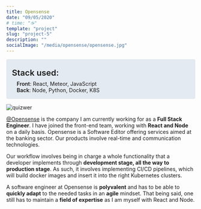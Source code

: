 ```yaml
---
title: Opensense
date: "09/05/2020"
# time: "☕️"
template: "project"
slug: "project-5"
description: ""
socialImage: "/media/opensense/opensense.jpg"
---
```


<div style="background-color: #E4EAF1; padding: 15px; border-radius: 4px;">
<div style="font-size: 1.375rem; font-weight: 600; margin-top: 0.5rem; margin-bottom: 0.5rem;">Stack used:</div>
<div style="margin-left: 0.8rem;"><span style="font-weight: 600;">Front</span>: React, Meteor, JavaScript</div>
<div style="margin-left: 0.8rem;"><span style="font-weight: 600;">Back</span>: Node, Python, Docker, K8S</div>
</div>

![quizwer](/media/opensense/opensense.jpg)

[@Opensense](http://104.155.62.110/en/home/) is the company I am currently working for as a <strong>Full Stack Engineer</strong>. I have joined the front-end team, working with <strong>React and Node</strong> on a daily basis. Opensense is a Software Editor offering services aimed at the banking sector. Our products involve real-time and communication technologies.

Our workflow involves being in charge a whole functionality that a developer implements through <strong>development stage, all the way to production stage</strong>. As such, it involves implementing CI/CD pipelines, which will build docker images and insert it into the right Kubernetes clusters. 

A software engineer at Opensense is <strong>polyvalent</strong> and has to be able to <strong>quickly adapt</strong> to the needed tasks in an <strong>agile</strong> mindset. That being said, one still has to maintain a <strong>field of expertise</strong> as I am myself with React and Node.

